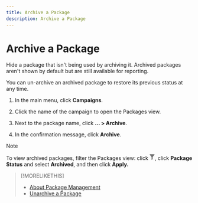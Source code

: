 ```yaml
---
title: Archive a Package
description: Archive a Package
---
```


# Archive a Package

Hide a package that isn't being used by archiving it. Archived packages aren't shown by default but are still available for reporting.

You can un-archive an archived package to restore its previous status at any time.

1. In the main menu, click **Campaigns**.

1. Click the name of the campaign to open the Packages view.

1. Next to the package name, click  **... > Archive**.

1. In the confirmation message, click **Archive**.

>[!NOTE]
>
>To view archived packages, filter the Packages view: click ![Filter button](/help/dsp/assets/filter.png), click **Package Status** and select **Archived**, and then click **Apply.**

>[!MORELIKETHIS]
>
>* [About Package Management](package-about.md)
>* [Unarchive a Package](package-unarchive.md)
